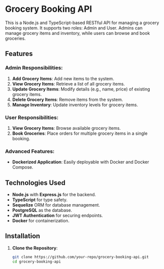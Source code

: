 # Grocery Booking API

This is a Node.js and TypeScript-based RESTful API for managing a grocery booking system. It supports two roles: Admin and User. Admins can manage grocery items and inventory, while users can browse and book groceries.

## Features

### Admin Responsibilities:

1. **Add Grocery Items**: Add new items to the system.
2. **View Grocery Items**: Retrieve a list of all grocery items.
3. **Update Grocery Items**: Modify details (e.g., name, price) of existing grocery items.
4. **Delete Grocery Items**: Remove items from the system.
5. **Manage Inventory**: Update inventory levels for grocery items.

### User Responsibilities:

1. **View Grocery Items**: Browse available grocery items.
2. **Book Groceries**: Place orders for multiple grocery items in a single booking.

### Advanced Features:

- **Dockerized Application**: Easily deployable with Docker and Docker Compose.

## Technologies Used

- **Node.js** with **Express.js** for the backend.
- **TypeScript** for type safety.
- **Sequelize** ORM for database management.
- **PostgreSQL** as the database.
- **JWT Authentication** for securing endpoints.
- **Docker** for containerization.

## Installation

1. **Clone the Repository**:
   ```bash
   git clone https://github.com/your-repo/grocery-booking-api.git
   cd grocery-booking-api
   ```
